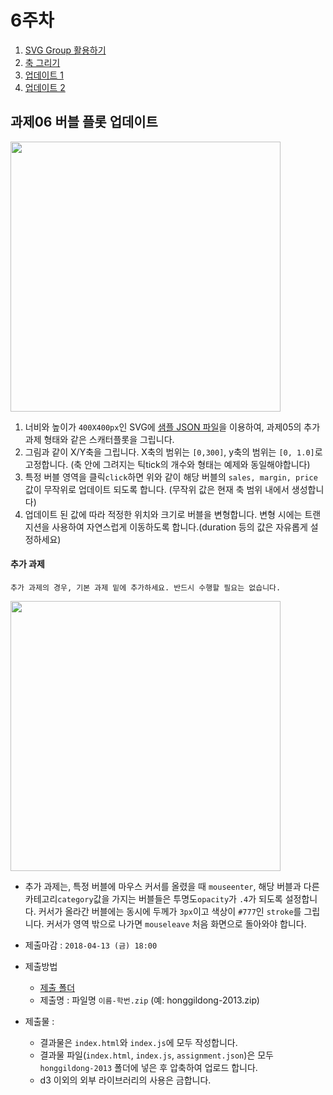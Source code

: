 6주차
===

1. [SVG Group 활용하기](./01_svg-group.md)
2. [축 그리기](./02_axes.md)
3. [업데이트 1](./03_update.md)
4. [업데이트 2](./04_update2.md)

## 과제06 버블 플롯 업데이트
<img width="432"  src="https://cloud.githubusercontent.com/assets/253408/19390689/21047126-9264-11e6-8f73-d9df73bcf400.gif">

1. 너비와 높이가 `400X400px`인 SVG에 [샘플 JSON 파일](https://raw.githubusercontent.com/isc-visualization/isc-visualization-2018/master/05/sample/assignment.json)을 이용하여,
과제05의 추가 과제 형태와 같은 스캐터플롯을 그립니다.
2. 그림과 같이 X/Y축을 그립니다. X축의 범위는 `[0,300]`, y축의 범위는 `[0, 1.0]`로 고정합니다. (축 안에 그려지는 틱tick의 개수와 형태는 예제와 동일해야합니다)
3. 특정 버블 영역을 클릭`click`하면 위와 같이 해당 버블의 `sales, margin, price` 값이 무작위로 업데이트 되도록 합니다. (무작위 값은 현재 축 범위 내에서 생성합니다)
4. 업데이트 된 값에 따라 적정한 위치와 크기로 버블을 변형합니다. 변형 시에는 트랜지션을 사용하여 자연스럽게 이동하도록 합니다.(duration 등의 값은 자유롭게 설정하세요)


#### 추가 과제
`추가 과제의 경우, 기본 과제 밑에 추가하세요. 반드시 수행할 필요는 없습니다.`

<img width="432"  src="https://cloud.githubusercontent.com/assets/253408/19390733/53a2acd8-9264-11e6-9e46-7067a4a46e1e.gif">

- 추가 과제는, 특정 버블에 마우스 커서를 올렸을 때 `mouseenter`, 해당 버블과 다른 카테고리`category`값을 가지는 버블들은 투명도`opacity`가 `.4`가 되도록 설정합니다. 커서가 올라간 버블에는 동시에 두께가 `3px`이고 색상이 `#777`인 `stroke`를 그립니다. 커서가 영역 밖으로 나가면 `mouseleave` 처음 화면으로 돌아와야 합니다.


- 제출마감 : `2018-04-13 (금) 18:00`
- 제출방법
  - [제출 폴더](https://www.dropbox.com/request/zqWWTXkmjPOzQquf1rpr)
  - 제출명 : 파일명 `이름-학번.zip` (예: honggildong-2013.zip)
- 제출물 :
   - 결과물은 `index.html`와 `index.js`에 모두 작성합니다.
   - 결과물 파일(`index.html`, `index.js`, `assignment.json`)은 모두 `honggildong-2013` 폴더에 넣은 후 압축하여 업로드 합니다.
   - d3 이외의 외부 라이브러리의 사용은 금합니다.
